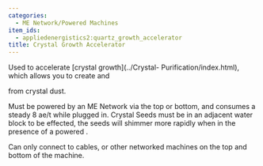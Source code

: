 ```yaml
---
categories:
  - ME Network/Powered Machines
item_ids:
  - appliedenergistics2:quartz_growth_accelerator
title: Crystal Growth Accelerator
---
```


Used to accelerate [crystal growth](../Crystal-
Purification/index.html), which allows you to create <ItemLink
id="appliedenergistics2:certus_quartz_crystal"/> and

<ItemLink id="appliedenergistics2:fluix_crystal" /> from crystal dust.

Must be powered by an ME Network via the top or bottom, and consumes a steady
8 ae/t while plugged in. Crystal Seeds must be in an adjacent water block to
be effected, the seeds will shimmer more rapidly when in the presence of a
powered <ItemLink id="appliedenergistics2:quartz_growth_accelerator"/>.

Can only connect to cables, or other networked machines on the top and bottom
of the machine.

<RecipeFor id="appliedenergistics2:quartz_growth_accelerator" />
